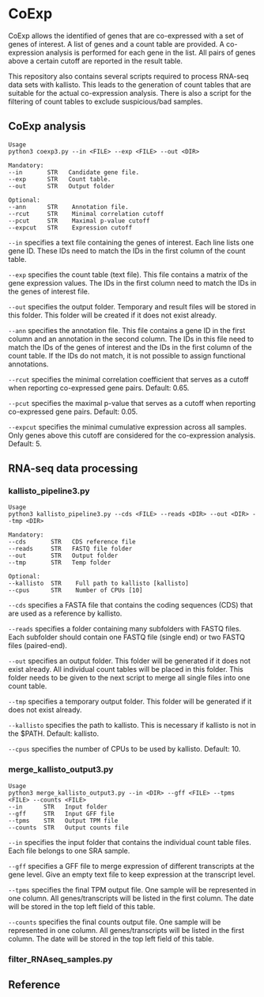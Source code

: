 # CoExp
CoExp allows the identified of genes that are co-expressed with a set of genes of interest. A list of genes and a count table are provided. A co-expression analysis is performed for each gene in the list. All pairs of genes above a certain cutoff are reported in the result table.

This repository also contains several scripts required to process RNA-seq data sets with kallisto. This leads to the generation of count tables that are suitable for the actual co-expression analysis. There is also a script for the filtering of count tables to exclude suspicious/bad samples.


## CoExp analysis ##

```
Usage
python3 coexp3.py --in <FILE> --exp <FILE> --out <DIR>

Mandatory:
--in       STR   Candidate gene file.
--exp      STR   Count table.
--out      STR   Output folder

Optional:
--ann      STR    Annotation file.
--rcut     STR    Minimal correlation cutoff
--pcut     STR    Maximal p-value cutoff
--expcut   STR    Expression cutoff
```

`--in` specifies a text file containing the genes of interest. Each line lists one gene ID. These IDs need to match the IDs in the first column of the count table.

`--exp` specifies the count table (text file). This file contains a matrix of the gene expression values. The IDs in the first column need to match the IDs in the genes of interest file.

`--out` specifies the output folder. Temporary and result files will be stored in this folder. This folder will be created if it does not exist already.

`--ann` specifies the annotation file. This file contains a gene ID in the first column and an annotation in the second column. The IDs in this file need to match the IDs of the genes of interest and the IDs in the first column of the count table. If the IDs do not match, it is not possible to assign functional annotations.

`--rcut` specifies the minimal correlation coefficient that serves as a cutoff when reporting co-expressed gene pairs. Default: 0.65.

`--pcut` specifies the maximal p-value that serves as a cutoff when reporting co-expressed gene pairs. Default: 0.05.

`--expcut` specifies the minimal cumulative expression across all samples. Only genes above this cutoff are considered for the co-expression analysis. Default: 5.


## RNA-seq data processing ##

### kallisto_pipeline3.py ###
```
Usage
python3 kallisto_pipeline3.py --cds <FILE> --reads <DIR> --out <DIR> --tmp <DIR>

Mandatory:
--cds       STR   CDS reference file
--reads     STR   FASTQ file folder
--out       STR   Output folder
--tmp       STR   Temp folder

Optional:
--kallisto  STR    Full path to kallisto [kallisto]
--cpus      STR    Number of CPUs [10]
```

`--cds` specifies a FASTA file that contains the coding sequences (CDS) that are used as a reference by kallisto.

`--reads` specifies a folder containing many subfolders with FASTQ files. Each subfolder should contain one FASTQ file (single end) or two FASTQ files (paired-end).

`--out` specifies an output folder. This folder will be generated if it does not exist already. All individual count tables will be placed in this folder. This folder needs to be given to the next script to merge all single files into one count table.

`--tmp` specifies a temporary output folder. This folder will be generated if it does not exist already.

`--kallisto` specifies the path to kallisto. This is necessary if kallisto is not in the $PATH. Default: kallisto.

`--cpus` specifies the number of CPUs to be used by kallisto. Default: 10.


### merge_kallisto_output3.py ###
```
Usage
python3 merge_kallisto_output3.py --in <DIR> --gff <FILE> --tpms <FILE> --counts <FILE>
--in      STR   Input folder
--gff     STR   Input GFF file
--tpms    STR   Output TPM file
--counts  STR   Output counts file
```

`--in` specifies the input folder that contains the individual count table files. Each file belongs to one SRA sample.

`--gff` specifies a GFF file to merge expression of different transcripts at the gene level. Give an empty text file to keep expression at the transcript level.

`--tpms` specifies the final TPM output file. One sample will be represented in one column. All genes/transcripts will be listed in the first column. The date will be stored in the top left field of this table.

`--counts` specifies the final counts output file. One sample will be represented in one column. All genes/transcripts will be listed in the first column. The date will be stored in the top left field of this table.


### filter_RNAseq_samples.py ###




## Reference ##


